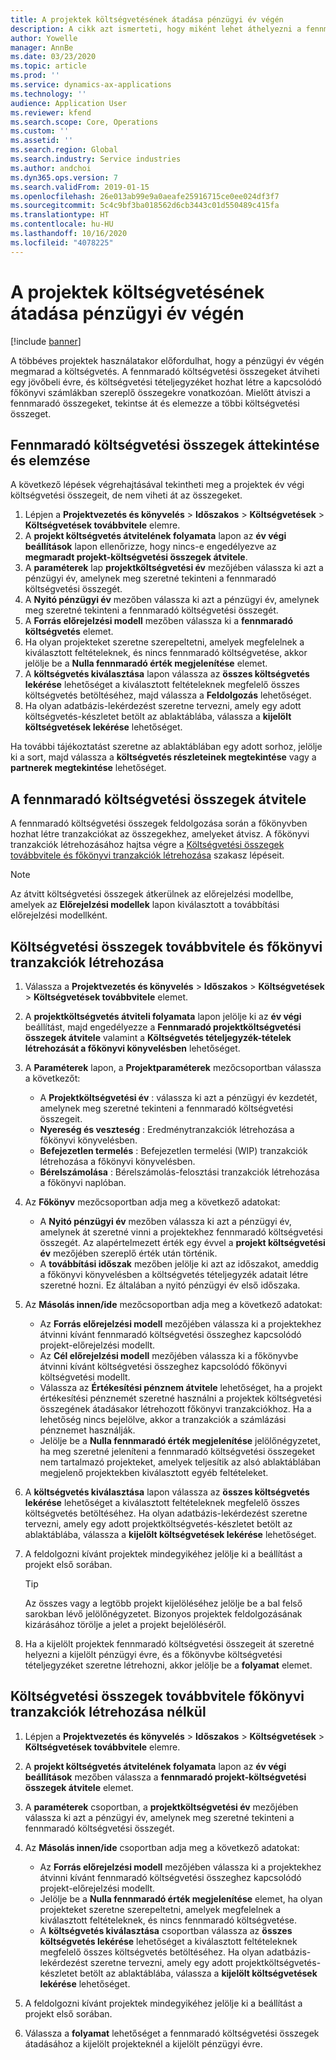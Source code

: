 ```yaml
---
title: A projektek költségvetésének átadása pénzügyi év végén
description: A cikk azt ismerteti, hogy miként lehet áthelyezni a fennmaradó költségvetési összegeket a következő évekre, és létrehozni a költségvetés-nyilvántartási adatokat.
author: Yowelle
manager: AnnBe
ms.date: 03/23/2020
ms.topic: article
ms.prod: ''
ms.service: dynamics-ax-applications
ms.technology: ''
audience: Application User
ms.reviewer: kfend
ms.search.scope: Core, Operations
ms.custom: ''
ms.assetid: ''
ms.search.region: Global
ms.search.industry: Service industries
ms.author: andchoi
ms.dyn365.ops.version: 7
ms.search.validFrom: 2019-01-15
ms.openlocfilehash: 26e013ab99e9a0aeafe25916715ce0ee024df3f7
ms.sourcegitcommit: 5c4c9bf3ba018562d6cb3443c01d550489c415fa
ms.translationtype: HT
ms.contentlocale: hu-HU
ms.lasthandoff: 10/16/2020
ms.locfileid: "4078225"
---
```

# <a name="transfer-project-budgets-at-fiscal-year-end"></a>A projektek költségvetésének átadása pénzügyi év végén

[!include [banner](../includes/banner.md)]

A többéves projektek használatakor előfordulhat, hogy a pénzügyi év végén megmarad a költségvetés. A fennmaradó költségvetési összegeket átviheti egy jövőbeli évre, és költségvetési tételjegyzéket hozhat létre a kapcsolódó főkönyvi számlákban szereplő összegekre vonatkozóan. Mielőtt átviszi a fennmaradó összegeket, tekintse át és elemezze a többi költségvetési összeget.

## <a name="review-and-analyze-remaining-budget-amounts"></a>Fennmaradó költségvetési összegek áttekintése és elemzése

A következő lépések végrehajtásával tekintheti meg a projektek év végi költségvetési összegeit, de nem viheti át az összegeket.

1. Lépjen a **Projektvezetés és könyvelés** > **Időszakos** > **Költségvetések** > **Költségvetések továbbvitele** elemre. 
2. A **projekt költségvetés átvitelének folyamata** lapon az **év végi beállítások** lapon ellenőrizze, hogy nincs-e engedélyezve az **megmaradt projekt-költségvetési összegek átvitele**.
3. A **paraméterek** lap **projektköltségvetési év** mezőjében válassza ki azt a pénzügyi év, amelynek meg szeretné tekinteni a fennmaradó költségvetési összegét. 
4. A **Nyitó pénzügyi év** mezőben válassza ki azt a pénzügyi év, amelynek meg szeretné tekinteni a fennmaradó költségvetési összegét. 
5. A **Forrás előrejelzési modell** mezőben válassza ki a **fennmaradó költségvetés** elemet. 
6. Ha olyan projekteket szeretne szerepeltetni, amelyek megfelelnek a kiválasztott feltételeknek, és nincs fennmaradó költségvetése, akkor jelölje be a **Nulla fennmaradó érték megjelenítése** elemet.  
7. A **költségvetés kiválasztása** lapon válassza az **összes költségvetés lekérése** lehetőséget a kiválasztott feltételeknek megfelelő összes költségvetés betöltéséhez, majd válassza a **Feldolgozás** lehetőséget. 
8. Ha olyan adatbázis-lekérdezést szeretne tervezni, amely egy adott költségvetés-készletet betölt az ablaktáblába, válassza a **kijelölt költségvetések lekérése** lehetőséget.

Ha további tájékoztatást szeretne az ablaktáblában egy adott sorhoz, jelölje ki a sort, majd válassza a **költségvetés részleteinek megtekintése** vagy a **partnerek megtekintése** lehetőséget.

## <a name="carry-forward-remaining-budget-amounts"></a>A fennmaradó költségvetési összegek átvitele 

A fennmaradó költségvetési összegek feldolgozása során a főkönyvben hozhat létre tranzakciókat az összegekhez, amelyeket átvisz. A főkönyvi tranzakciók létrehozásához hajtsa végre a [Költségvetési összegek továbbvitele és főkönyvi tranzakciók létrehozása](#carry-forward) szakasz lépéseit. 

> [!NOTE]
> Az átvitt költségvetési összegek átkerülnek az előrejelzési modellbe, amelyek az **Előrejelzési modellek** lapon kiválasztott a továbbítási előrejelzési modellként.  

## <a name="carry-forward-budget-amounts-and-create-general-ledger-transactions"></a><a name="carry-forward"></a>Költségvetési összegek továbbvitele és főkönyvi tranzakciók létrehozása

1.  Válassza a **Projektvezetés és könyvelés** > **Időszakos** > **Költségvetések** > **Költségvetések továbbvitele** elemet. 
2. A **projektköltségvetés átviteli folyamata** lapon jelölje ki az **év végi** beállítást, majd engedélyezze a **Fennmaradó projektköltségvetési összegek átvitele** valamint a **Költségvetés tételjegyzék-tételek létrehozását a főkönyvi könyvelésben** lehetőséget. 
3. A **Paraméterek** lapon, a **Projektparaméterek** mezőcsoportban válassza a következőt:

   - A **Projektköltségvetési év** : válassza ki azt a pénzügyi év kezdetét, amelynek meg szeretné tekinteni a fennmaradó költségvetési összegeit. 
   - **Nyereség és veszteség** : Eredménytranzakciók létrehozása a főkönyvi könyvelésben. 
   -  **Befejezetlen termelés** : Befejezetlen termelési (WIP) tranzakciók létrehozása a főkönyvi könyvelésben.
   -  **Bérelszámolása** : Bérelszámolás-felosztási tranzakciók létrehozása a főkönyvi naplóban. 

5. Az **Főkönyv** mezőcsoportban adja meg a következő adatokat: 

   - A **Nyitó pénzügyi év** mezőben válassza ki azt a pénzügyi év, amelynek át szeretné vinni a projektekhez fennmaradó költségvetési összegét. Az alapértelmezett érték egy évvel a **projekt költségvetési év** mezőjében szereplő érték után történik.
   -  A **továbbítási időszak** mezőben jelölje ki azt az időszakot, ameddig a főkönyvi könyvelésben a költségvetés tételjegyzék adatait létre szeretné hozni. Ez általában a nyitó pénzügyi év első időszaka.

6. Az **Másolás innen/ide** mezőcsoportban adja meg a következő adatokat:

   - Az **Forrás előrejelzési modell** mezőjében válassza ki a projektekhez átvinni kívánt fennmaradó költségvetési összeghez kapcsolódó projekt-előrejelzési modellt. 
   - Az **Cél előrejelzési modell** mezőjében válassza ki a főkönyvbe átvinni kívánt költségvetési összeghez kapcsolódó főkönyvi költségvetési modellt. 
   -  Válassza az **Értékesítési pénznem átvitele** lehetőséget, ha a projekt értékesítési pénznemét szeretné használni a projektek költségvetési összegének átadásakor létrehozott főkönyvi tranzakciókhoz. Ha a lehetőség nincs bejelölve, akkor a tranzakciók a számlázási pénznemet használják. 
   -  Jelölje be a **Nulla fennmaradó érték megjelenítése** jelölőnégyzetet, ha meg szeretné jeleníteni a fennmaradó költségvetési összegeket nem tartalmazó projekteket, amelyek teljesítik az alsó ablaktáblában megjelenő projektekben kiválasztott egyéb feltételeket.

7. A **költségvetés kiválasztása** lapon válassza az **összes költségvetés lekérése** lehetőséget a kiválasztott feltételeknek megfelelő összes költségvetés betöltéséhez. Ha olyan adatbázis-lekérdezést szeretne tervezni, amely egy adott projektköltségvetés-készletet betölt az ablaktáblába, válassza a **kijelölt költségvetések lekérése** lehetőséget.
8. A feldolgozni kívánt projektek mindegyikéhez jelölje ki a beállítást a projekt első sorában.

    > [!TIP]
    > Az összes vagy a legtöbb projekt kijelöléséhez jelölje be a bal felső sarokban lévő jelölőnégyzetet. Bizonyos projektek feldolgozásának kizárásához törölje a jelet a projekt bejelöléséről.

9. Ha a kijelölt projektek fennmaradó költségvetési összegeit át szeretné helyezni a kijelölt pénzügyi évre, és a főkönyvbe költségvetési tételjegyzéket szeretne létrehozni, akkor jelölje be a **folyamat** elemet.

## <a name="carry-forward-budget-amounts-without-creating-general-ledger-transactions"></a>Költségvetési összegek továbbvitele főkönyvi tranzakciók létrehozása nélkül

1. Lépjen a **Projektvezetés és könyvelés** > **Időszakos** > **Költségvetések** > **Költségvetések továbbvitele** elemre.
2. A **projekt költségvetés átvitelének folyamata** lapon az **év végi beállítások** mezőben válassza a **fennmaradó projekt-költségvetési összegek átvitele** elemet.
3. A **paraméterek** csoportban, a **projektköltségvetési év** mezőjében válassza ki azt a pénzügyi év, amelynek meg szeretné tekinteni a fennmaradó költségvetési összegét.
4. Az **Másolás innen/ide** csoportban adja meg a következő adatokat:

   - Az **Forrás előrejelzési modell** mezőjében válassza ki a projektekhez átvinni kívánt fennmaradó költségvetési összeghez kapcsolódó projekt-előrejelzési modellt. 
   - Jelölje be a **Nulla fennmaradó érték megjelenítése** elemet, ha olyan projekteket szeretne szerepeltetni, amelyek megfelelnek a kiválasztott feltételeknek, és nincs fennmaradó költségvetése.
   - A **költségvetés kiválasztása** csoportban válassza az **összes költségvetés lekérése** lehetőséget a kiválasztott feltételeknek megfelelő összes költségvetés betöltéséhez. Ha olyan adatbázis-lekérdezést szeretne tervezni, amely egy adott projektköltségvetés-készletet betölt az ablaktáblába, válassza a **kijelölt költségvetések lekérése** lehetőséget.

5. A feldolgozni kívánt projektek mindegyikéhez jelölje ki a beállítást a projekt első sorában. 
6. Válassza a **folyamat** lehetőséget a fennmaradó költségvetési összegek átadásához a kijelölt projekteknél a kijelölt pénzügyi évre.

